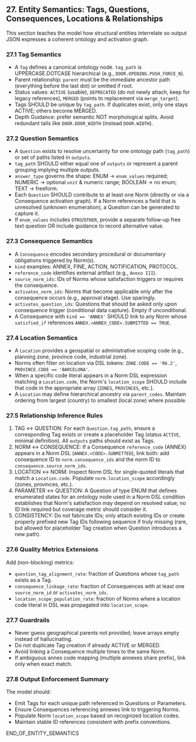 ## 27. Entity Semantics: Tags, Questions, Consequences, Locations & Relationships

This section teaches the model how structural entities interrelate so output JSON expresses a coherent ontology and activation graph.

### 27.1 Tag Semantics
- A `Tag` defines a canonical ontology node. `tag_path` is UPPERCASE.DOTCASE hierarchical (e.g., `DOOR.OPENING.PUSH_FORCE_N`).
- Parent relationship: `parent` must be the immediate ancestor path (everything before the last dot) or omitted if root.
- Status values: `ACTIVE` (usable), `DEPRECATED` (do not newly attach, keep for legacy references), `MERGED` (points to replacement via `merge_target`).
- Tags SHOULD be unique by `tag_path`. If duplicates exist, only one stays ACTIVE; others become MERGED.
- Depth Guidance: prefer semantic NOT morphological splits. Avoid redundant tails like `DOOR.DOOR_WIDTH` (instead `DOOR.WIDTH`).

### 27.2 Question Semantics
- A `Question` exists to resolve uncertainty for one ontology path (`tag_path`) or set of paths listed in `outputs`.
- `tag_path` SHOULD either equal one of `outputs` or represent a parent grouping implying multiple outputs.
- `answer_type` governs the shape: ENUM -> `enum_values` required; NUMERIC -> optional `unit` & numeric range; BOOLEAN -> no enum; TEXT -> freeform.
- Each `Question` SHOULD contribute to at least one Norm (directly or via a Consequence activation graph). If a Norm references a field that is unresolved (unknown enumeration), a Question can be generated to capture it.
- If `enum_values` includes `OTRO`/`OTHER`, provide a separate follow-up free text question OR include guidance to record alternative value.

### 27.3 Consequence Semantics
- A `Consequence` encodes secondary procedural or documentary obligations triggered by Norm(s).
- `kind` examples: ANNEX, FINE, ACTION, NOTIFICATION, PROTOCOL.
- `reference_code` identifies external artifact (e.g., `Anexo III`).
- `source_norm_ids`: IDs of Norms whose satisfaction triggers or requires the consequence.
- `activates_norm_ids`: Norms that become applicable only after the consequence occurs (e.g., approval stage). Use sparingly.
- `activates_question_ids`: Questions that should be asked only upon consequence trigger (conditional data capture). Empty if unconditional.
- A Consequence with `kind == 'ANNEX'` SHOULD link to any Norm whose `satisfied_if` references `ANNEX.<ANNEX_CODE>.SUBMITTED == TRUE`.

### 27.4 Location Semantics
- A `Location` provides a geospatial or administrative scoping code (e.g., planning zone, province code, industrial zone).
- Norms often filter on location via DSL tokens: `ZONE.CODE == 'R6.2'`, `PROVINCE.CODE == 'BARCELONA'`.
- When a specific code literal appears in a Norm DSL expression matching a `Location.code`, the Norm's `location_scope` SHOULD include that code in the appropriate array (`ZONES`, `PROVINCES`, etc.).
- A `Location` may define hierarchical ancestry via `parent_codes`. Maintain ordering from largest (country) to smallest (local zone) where possible.

### 27.5 Relationship Inference Rules
1. TAG ↔ QUESTION: For each `Question.tag_path`, ensure a corresponding Tag exists or create a placeholder Tag (status `ACTIVE`, minimal definition). All `outputs` paths should exist as Tags.
2. NORM ↔ CONSEQUENCE: If a Consequence `reference_code` (ANNEX) appears in a Norm DSL (`ANNEX.<CODE>.SUBMITTED`), link both: add consequence ID to `norm.consequence_ids` and the norm ID to `consequence.source_norm_ids`.
3. LOCATION ↔ NORM: Inspect Norm DSL for single-quoted literals that match a `Location.code`. Populate `norm.location_scope` accordingly (zones, provinces, etc.).
4. PARAMETER ↔ QUESTION: A Question of type ENUM that defines enumerated states for an ontology node used in a Norm DSL condition establishes that Norm's satisfaction may depend on resolved value; no ID link required but coverage metric should consider it.
5. CONSISTENCY: Do not fabricate IDs; only attach existing IDs or create properly prefixed new Tag IDs following sequence if truly missing (rare, but allowed for placeholder Tag creation when Question introduces a new path).

### 27.6 Quality Metrics Extensions
Add (non-blocking) metrics:
- `question_tag_alignment_rate`: fraction of Questions whose `tag_path` exists as a Tag.
- `consequence_linkage_rate`: fraction of Consequences with at least one `source_norm_id` or `activates_norm_ids`.
- `location_scope_population_rate`: fraction of Norms where a location code literal in DSL was propagated into `location_scope`.

### 27.7 Guardrails
- Never guess geographical parents not provided; leave arrays empty instead of hallucinating.
- Do not duplicate Tag creation if already ACTIVE or MERGED.
- Avoid linking a Consequence multiple times to the same Norm.
- If ambiguous annex code mapping (multiple annexes share prefix), link only when exact match.

### 27.8 Output Enforcement Summary
The model should:
- Emit Tags for each unique path referenced in Questions or Parameters.
- Ensure Consequences referencing annexes link to triggering Norms.
- Populate Norm `location_scope` based on recognized location codes.
- Maintain stable ID references consistent with prefix conventions.

END_OF_ENTITY_SEMANTICS
